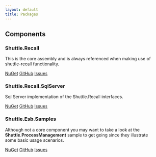 ```yaml
---
layout: default
title: Packages
---
```


<h2>Components</h2>
<div class='row'>
	<div class='col-sm-6 col-md-4'>
		<div class='thumbnail'>
			<div class='caption'>
			<h3>Shuttle.Recall</h3>
			<p>This is the core assembly and is always referenced when making use of shuttle-recall functionality.</p>
			<p>
				<a href='http://www.nuget.org/packages/Shuttle.Recall' target='_blank' class='btn btn-primary' role='button'>NuGet</a>
				<a href='https://github.com/Shuttle/Shuttle.Recall' target='_blank' class='btn btn-default' role='button'>GitHub</a>
				<a href='https://github.com/Shuttle/Shuttle.Recall/issues' target='_blank' class='btn btn-default' role='button'>Issues</a>
			</p>
			</div>
		</div>
	</div>
	<div class='col-sm-6 col-md-4'>
		<div class='thumbnail'>
			<div class='caption'>
			<h3>Shuttle.Recall.SqlServer</h3>
			<p>Sql Server implementation of the Shuttle.Recall interfaces.</p>
			<p>
				<a href='http://www.nuget.org/packages/Shuttle.Recall.SqlServer' target='_blank' class='btn btn-primary' role='button'>NuGet</a>
				<a href='https://github.com/Shuttle/Shuttle.Recall.SqlServer' target='_blank' class='btn btn-default' role='button'>GitHub</a>
				<a href='https://github.com/Shuttle/Shuttle.Recall.SqlServer/issues' target='_blank' class='btn btn-default' role='button'>Issues</a>
			</p>
			</div>
		</div>
	</div>
	<div class='col-sm-6 col-md-4'>
		<div class='thumbnail'>
			<div class='caption'>
			<h3>Shuttle.Esb.Samples</h3>
			<p>Although not a core component you may want to take a look at the <strong>Shuttle.ProcessManagement</strong> sample to get going since they illustrate some basic usage scenarios.</p>
			<p>
				<a href='http://www.nuget.org/packages/Shuttle.Esb.Samples' target='_blank' class='btn btn-primary' role='button'>NuGet</a>
				<a href='https://github.com/Shuttle/Shuttle.Esb.Samples' target='_blank' class='btn btn-default' role='button'>GitHub</a>
				<a href='https://github.com/Shuttle/Shuttle.Esb.Samples/issues' target='_blank' class='btn btn-default' role='button'>Issues</a>
			</p>
			</div>
		</div>
	</div>
</div>

